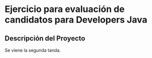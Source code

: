 Ejercicio para evaluación de candidatos para Developers Java
===========================================================

Descripción del Proyecto
------------------------

Se viene la segunda tanda.